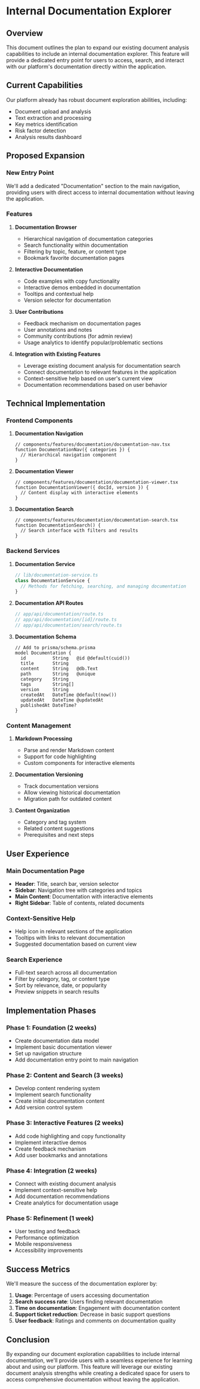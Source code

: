 # Internal Documentation Explorer

## Overview

This document outlines the plan to expand our existing document analysis capabilities to include an internal documentation explorer. This feature will provide a dedicated entry point for users to access, search, and interact with our platform's documentation directly within the application.

## Current Capabilities

Our platform already has robust document exploration abilities, including:

- Document upload and analysis
- Text extraction and processing
- Key metrics identification
- Risk factor detection
- Analysis results dashboard

## Proposed Expansion

### New Entry Point

We'll add a dedicated "Documentation" section to the main navigation, providing users with direct access to internal documentation without leaving the application.

### Features

1. **Documentation Browser**
   - Hierarchical navigation of documentation categories
   - Search functionality within documentation
   - Filtering by topic, feature, or content type
   - Bookmark favorite documentation pages

2. **Interactive Documentation**
   - Code examples with copy functionality
   - Interactive demos embedded in documentation
   - Tooltips and contextual help
   - Version selector for documentation

3. **User Contributions**
   - Feedback mechanism on documentation pages
   - User annotations and notes
   - Community contributions (for admin review)
   - Usage analytics to identify popular/problematic sections

4. **Integration with Existing Features**
   - Leverage existing document analysis for documentation search
   - Connect documentation to relevant features in the application
   - Context-sensitive help based on user's current view
   - Documentation recommendations based on user behavior

## Technical Implementation

### Frontend Components

1. **Documentation Navigation**
   ```tsx
   // components/features/documentation/documentation-nav.tsx
   function DocumentationNav({ categories }) {
     // Hierarchical navigation component
   }
   ```

2. **Documentation Viewer**
   ```tsx
   // components/features/documentation/documentation-viewer.tsx
   function DocumentationViewer({ docId, version }) {
     // Content display with interactive elements
   }
   ```

3. **Documentation Search**
   ```tsx
   // components/features/documentation/documentation-search.tsx
   function DocumentationSearch() {
     // Search interface with filters and results
   }
   ```

### Backend Services

1. **Documentation Service**
   ```ts
   // lib/documentation-service.ts
   class DocumentationService {
     // Methods for fetching, searching, and managing documentation
   }
   ```

2. **Documentation API Routes**
   ```ts
   // app/api/documentation/route.ts
   // app/api/documentation/[id]/route.ts
   // app/api/documentation/search/route.ts
   ```

3. **Documentation Schema**
   ```prisma
   // Add to prisma/schema.prisma
   model Documentation {
     id          String   @id @default(cuid())
     title       String
     content     String   @db.Text
     path        String   @unique
     category    String
     tags        String[]
     version     String
     createdAt   DateTime @default(now())
     updatedAt   DateTime @updatedAt
     publishedAt DateTime?
   }
   ```

### Content Management

1. **Markdown Processing**
   - Parse and render Markdown content
   - Support for code highlighting
   - Custom components for interactive elements

2. **Documentation Versioning**
   - Track documentation versions
   - Allow viewing historical documentation
   - Migration path for outdated content

3. **Content Organization**
   - Category and tag system
   - Related content suggestions
   - Prerequisites and next steps

## User Experience

### Main Documentation Page

- **Header**: Title, search bar, version selector
- **Sidebar**: Navigation tree with categories and topics
- **Main Content**: Documentation with interactive elements
- **Right Sidebar**: Table of contents, related documents

### Context-Sensitive Help

- Help icon in relevant sections of the application
- Tooltips with links to relevant documentation
- Suggested documentation based on current view

### Search Experience

- Full-text search across all documentation
- Filter by category, tag, or content type
- Sort by relevance, date, or popularity
- Preview snippets in search results

## Implementation Phases

### Phase 1: Foundation (2 weeks)

- Create documentation data model
- Implement basic documentation viewer
- Set up navigation structure
- Add documentation entry point to main navigation

### Phase 2: Content and Search (3 weeks)

- Develop content rendering system
- Implement search functionality
- Create initial documentation content
- Add version control system

### Phase 3: Interactive Features (2 weeks)

- Add code highlighting and copy functionality
- Implement interactive demos
- Create feedback mechanism
- Add user bookmarks and annotations

### Phase 4: Integration (2 weeks)

- Connect with existing document analysis
- Implement context-sensitive help
- Add documentation recommendations
- Create analytics for documentation usage

### Phase 5: Refinement (1 week)

- User testing and feedback
- Performance optimization
- Mobile responsiveness
- Accessibility improvements

## Success Metrics

We'll measure the success of the documentation explorer by:

1. **Usage**: Percentage of users accessing documentation
2. **Search success rate**: Users finding relevant documentation
3. **Time on documentation**: Engagement with documentation content
4. **Support ticket reduction**: Decrease in basic support questions
5. **User feedback**: Ratings and comments on documentation quality

## Conclusion

By expanding our document exploration capabilities to include internal documentation, we'll provide users with a seamless experience for learning about and using our platform. This feature will leverage our existing document analysis strengths while creating a dedicated space for users to access comprehensive documentation without leaving the application.